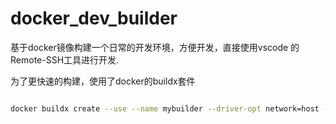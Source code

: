# docker_dev_builder
基于docker镜像构建一个日常的开发环境，方便开发，直接使用vscode 的Remote-SSH工具进行开发.

为了更快速的构建，使用了docker的buildx套件


```bash

docker buildx create --use --name mybuilder --driver-opt network=host --buildkitd-flags '--allow-insecure-entitlement network.host'

```






